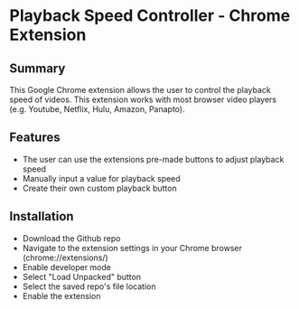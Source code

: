 # Playback Speed Controller - Chrome Extension

## Summary
This Google Chrome extension allows the user to control the playback speed of videos. This extension works with most browser video players (e.g. Youtube, Netflix, Hulu, Amazon, Panapto).

## Features
- The user can use the extensions pre-made buttons to adjust playback speed
- Manually input a value for playback speed
- Create their own custom playback button

## Installation
- Download the Github repo
- Navigate to the extension settings in your Chrome browser (chrome://extensions/)
- Enable developer mode
- Select "Load Unpacked" button
- Select the saved repo's file location
- Enable the extension
